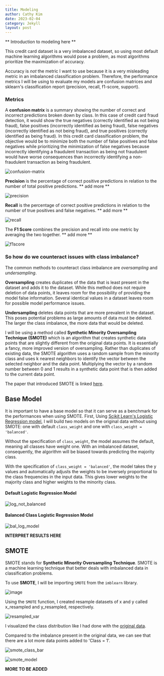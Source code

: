 ```yaml
---
title: Modeling
author: Cathy Kim
date: 2023-02-04
category: Jekyll
layout: post
---
```


** Introduction to modeling here **

This credit card dataset is a very imbalanced dataset, so using most default machine learning algorithms would pose a problem, as most algorithms prioritize the maximization of accuracy. 

Accuracy is *not* the metric I want to use because it is a very misleading metric in an imbalanced classification problem. 
Therefore, the performance metrics I will be using to evaluate my models are confusion matrices and sklearn's classification report (precision, recall, f1-score, support). 

### Metrics

A **confusion matrix** is a summary showing the number of correct and incorrect predictions broken down by class. In this case of credit card fraud detection, it would show the true negatives (correctly identified as not being fraud), false positives (incorrectly identified as being fraud), false negatives (incorrectly identified as not being fraud), and true positives (correctly identified as being fraud). In this credit card classification problem, the objective would be to minimize both the number of false positives and false negatives while prioritizing the minimization of false negatives because incorrectly identifying a fraudulent transaction as being not fraudulent would have worse consequences than incorrectly identifying a non-fraudulent transaction as being fraudulent. 

![confusion-matrix](https://user-images.githubusercontent.com/86743951/222971527-3b6fa067-0b41-490c-8df2-4165b7b2d008.jpg)

**Precision** is the percentage of correct positive predictions in relation to the number of total positive predictions. ** add more **

![precision](https://user-images.githubusercontent.com/86743951/222974356-496aae09-deec-420f-b6b4-7c8e7dd31d3c.jpg)



**Recall** is the percentage of correct positive predictions in relation to the number of true positives and false negatives. ** add more **

![recall](https://user-images.githubusercontent.com/86743951/222974367-4d084c21-cf7b-4276-af09-c02882c2b046.jpg)



The **F1 Score** combines the precision and recall into one metric by averaging the two together. ** add more **

![f1score](https://user-images.githubusercontent.com/86743951/222974380-e7aba3c5-fbf3-46cd-b1c8-493215b17820.jpg)



### So how do we counteract issues with class imbalance?

The common methods to counteract class imbalance are *oversampling* and *undersampling*.

**Oversampling** creates duplicates of the data that is least present in the dataset and adds it to the dataset. While this method does not require deletion of data points, it leaves room for the possibility of providing the model false information. Several identical values in a dataset leaves room for possible model performance issues. 

**Undersampling** deletes data points that are more prevalent in the dataset. This poses potential problems as large amounts of data must be deleted. The larger the class imbalance, the more data that would be deleted.


I will be using a method called **Synthetic Minority Oversampling Technique (SMOTE)** which is an algorithm that creates synthetic data points that are slightly different from the original data points. It is essentially a fancy, more improved version of oversampling. Rather than duplicates of existing data, the SMOTE algorithm uses a random sample from the minority class and uses k nearest neighbors to identify the vector between the selected neighbor and the data point. Multiplying the vector by a random number between 0 and 1 results in a synthetic data point that is then added to the current data point. 

The paper that introduced SMOTE is linked [here](https://www.cs.cmu.edu/afs/cs/project/jair/pub/volume16/chawla02a-html/chawla2002.html).


## Base Model
It is important to have a base model so that it can serve as a benchmark for the performances when using SMOTE.
First, Using [Scikit Learn's Logistic Regression model](https://scikit-learn.org/stable/modules/generated/sklearn.linear_model.LogisticRegression.html), I will build two models on the original data without using SMOTE: one with default `class_weight` and one with `class_weight = 'balanced'`. 

Without the specification of `class_weight`, the model assumes the default, meaning all classes have weight one. With an imbalanced dataset, consequently, the algorithm will be biased towards predicting the majority class.

With the specification of `class_weight = 'balanced'`, the model takes the y values and automatically adjusts the weights to be inversely proportional to the class frequencies in the input data. This gives lower weights to the majority class and higher weights to the minority class.

#### Default Logistic Regression Model
![log_not_balanced](https://user-images.githubusercontent.com/86743951/222561423-70ed48a4-7a4e-4171-ab14-963630b56515.png)

#### Balanced Class Logistic Regression Model
![bal_log_model](https://user-images.githubusercontent.com/86743951/222562080-32a4bf69-9738-4169-8dd9-d4cf3164e8ef.png)

**INTERPRET RESULTS HERE**

## SMOTE
SMOTE stands for **Synthetic Minority Oversampling Technique**. SMOTE is a machine learning technique that better deals with imbalanced data in classification problems. 

To use **SMOTE**, I will be importing ```SMOTE``` from the ```imblearn``` library.

![image](https://user-images.githubusercontent.com/86743951/222567663-5fae926b-f4c5-42cf-a70c-7a64c1b35855.png)

Using the ```SMOTE``` function, I created resample datasets of x and y called x_resampled and y_resampled, respectively.

![resampled_var](https://user-images.githubusercontent.com/86743951/222563661-e34894e7-0b1a-4964-b90b-a56598308810.png)

I visualized the class distribution like I had done with the [original data](https://ckim929.github.io/datascience/jekyll/2023-02-02-eda.html?h=Splitting%20the%20dataset%20into%20train%20and%20test%20data). 

Compared to the imbalance present in the original data, we can see that there are a lot more data points added to 'Class = 1'. 

![smote_class_bar](https://user-images.githubusercontent.com/86743951/222565774-a49c4ca0-5786-498a-82c0-878ae7ab5faa.png)

![smote_model](https://user-images.githubusercontent.com/86743951/222566169-03d57cdd-eda5-4d6d-b8f0-07e6fc0065da.png)

**MORE TO BE ADDED**






